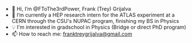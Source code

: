 - 👋 Hi, I’m @FToThe3rdPower, Frank (Trey) Grijalva
- 🌱 I’m currently a HEP research intern for the ATLAS experiment at a CERN through the CSU's NUPAC program, finishing my BS in Physics
- 💡 I'm interested in gradschool in Physics (Bridge or direct PhD program)
- 📫 How to reach me: franktreygrijalva@gmail.com

<!---
FToThe3rdPower/FToThe3rdPower is a ✨ special ✨ repository because its `README.md` (this file) appears on your GitHub profile.
You can click the Preview link to take a look at your changes.
--->
